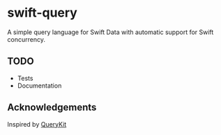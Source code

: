 # swift-query
A simple query language for Swift Data with automatic support for Swift concurrency.

## TODO
- Tests
- Documentation

## Acknowledgements

Inspired by [QueryKit](https://github.com/QueryKit/QueryKit)
